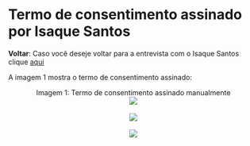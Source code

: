 # Termo de consentimento assinado por Isaque Santos

**Voltar**: Caso você deseje voltar para a entrevista com o Isaque Santos clique [aqui](PerfilUsuario/Estudantes/Entrevistas/Gravacao/IsaqueSantos.md)

A imagem 1 mostra o termo de consentimento assinado:

  <div align="center">
    Imagem 1: Termo de consentimento assinado manualmente
    <br>
    <img src="https://raw.githubusercontent.com/Interacao-Humano-Computador/2024.1-SIGAA/main/docs/Midia/TermosPNJ/TermoIsaque.jpeg">

 <div align="center">
    <br>
    <img src="https://raw.githubusercontent.com/Interacao-Humano-Computador/2024.1-SIGAA/main/docs/Midia/TermosPNJ/TermoIsaque2.jpeg">

 <div align="center">
    <br>
    <img src="https://raw.githubusercontent.com/Interacao-Humano-Computador/2024.1-SIGAA/main/docs/Midia/TermosPNJ/TermoIsaque3.jpeg">
